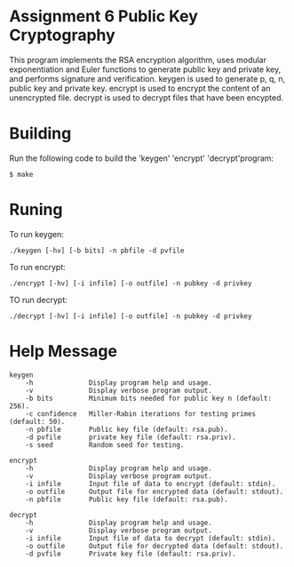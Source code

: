 # Assignment 6 Public Key Cryptography

This program implements the RSA encryption algorithm,
uses modular exponentiation and Euler functions to
generate public key and private key, and performs 
signature and verification. keygen is used to generate
p, q, n, public key and private key. encrypt is used to
encrypt the content of an unencrypted file. decrypt is
used to decrypt files that have been encypted.

# Building

Run the following code to build the 'keygen' 'encrypt' 'decrypt'program:

```
$ make
```

# Runing

To run keygen:
```
./keygen [-hv] [-b bits] -n pbfile -d pvfile
```

To run encrypt:
```
./encrypt [-hv] [-i infile] [-o outfile] -n pubkey -d privkey
```

TO run decrypt:
```
./decrypt [-hv] [-i infile] [-o outfile] -n pubkey -d privkey
```

# Help Message  
```
keygen  
	-h              Display program help and usage.  
	-v              Display verbose program output.  
	-b bits         Minimum bits needed for public key n (default: 256).  
	-c confidence   Miller-Rabin iterations for testing primes (default: 50).  
	-n pbfile       Public key file (default: rsa.pub).  
	-d pvfile       private key file (default: rsa.priv).    
	-s seed         Random seed for testing.  
  
encrypt   
	-h              Display program help and usage.  
	-v              Display verbose program output.    
	-i infile       Input file of data to encrypt (default: stdin).  
	-o outfile      Output file for encrypted data (default: stdout).  
	-n pbfile       Public key file (default: rsa.pub).  
  
decrypt  
	-h              Display program help and usage.  
	-v              Display verbose program output.
	-i infile       Input file of data to decrypt (default: stdin).
	-o outfile      Output file for decrypted data (default: stdout).  
	-d pvfile       Private key file (default: rsa.priv).   
```
